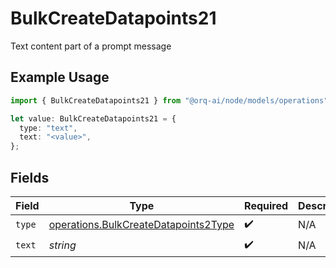 # BulkCreateDatapoints21

Text content part of a prompt message

## Example Usage

```typescript
import { BulkCreateDatapoints21 } from "@orq-ai/node/models/operations";

let value: BulkCreateDatapoints21 = {
  type: "text",
  text: "<value>",
};
```

## Fields

| Field                                                                                        | Type                                                                                         | Required                                                                                     | Description                                                                                  |
| -------------------------------------------------------------------------------------------- | -------------------------------------------------------------------------------------------- | -------------------------------------------------------------------------------------------- | -------------------------------------------------------------------------------------------- |
| `type`                                                                                       | [operations.BulkCreateDatapoints2Type](../../models/operations/bulkcreatedatapoints2type.md) | :heavy_check_mark:                                                                           | N/A                                                                                          |
| `text`                                                                                       | *string*                                                                                     | :heavy_check_mark:                                                                           | N/A                                                                                          |